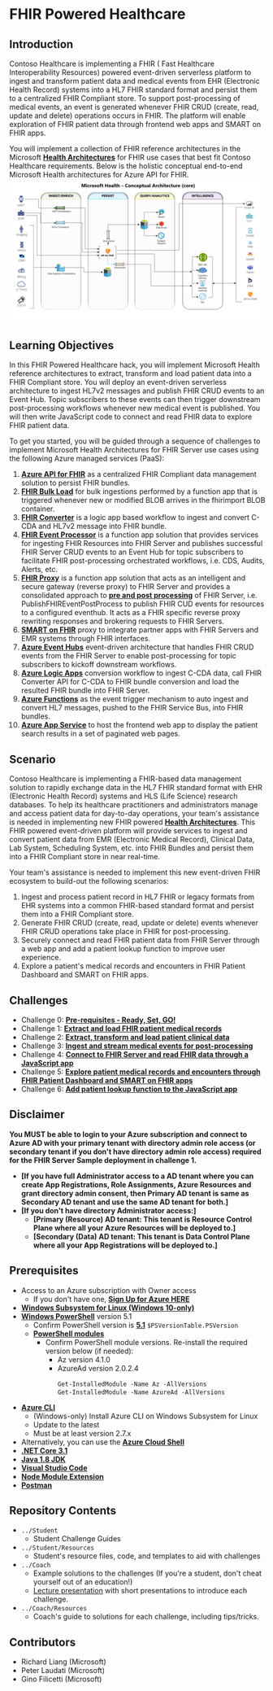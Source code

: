# FHIR Powered Healthcare
## Introduction
Contoso Healthcare is implementing a FHIR ( Fast Healthcare Interoperability Resources) powered event-driven serverless platform to ingest and transform patient data and medical events from EHR (Electronic Health Record) systems into a HL7 FHIR standard format and persist them to a centralized FHIR Compliant store.  To support post-processing of medical events, an event is generated whenever FHIR CRUD (create, read, update and delete) operations occurs in FHIR.  The platform will enable exploration of FHIR patient data through frontend web apps and SMART on FHIR apps.

You will implement a collection of FHIR reference architectures in the Microsoft **[Health Architectures](https://github.com/rsliang/health-architectures)** for FHIR use cases that best fit Contoso Healthcare requirements. Below is the holistic conceptual end-to-end Microsoft Health architectures for Azure API for FHIR.
![Health Architecture](./images/HealthArchitecture.png)

## Learning Objectives
In this FHIR Powered Healthcare hack, you will implement Microsoft Health reference architectures to extract, transform and load patient data into a FHIR Compliant store.  You will deploy an event-driven serverless architecture to ingest HL7v2 messages and publish FHIR CRUD events to an Event Hub.  Topic subscribers to these events can then trigger downstream post-processing workflows whenever new medical event is published.  You will then write JavaScript code to connect and read FHIR data to explore FHIR patient data.

To get you started, you will be guided through a sequence of challenges to implement Microsoft Health Architectures for FHIR Server use cases using the following Azure managed services (PaaS):
1. **[Azure API for FHIR](https://docs.microsoft.com/en-us/azure/healthcare-apis/overview)** as a centralized FHIR Compliant data management solution to persist FHIR bundles.
2. **[FHIR Bulk Load](https://github.com/microsoft/fhir-server-samples)** for bulk ingestions performed by a function app that is triggered whenever new or modified BLOB arrives in the fhirimport BLOB container.
3. **[FHIR Converter](https://github.com/microsoft/FHIR-Converter)** is a logic app based workflow to ingest and convert C-CDA and HL7v2 message into FHIR bundle.
4. **[FHIR Event Processor](https://github.com/microsoft/health-architectures/tree/master/FHIR/FHIREventProcessor)** is a function app solution that provides services for ingesting FHIR Resources into FHIR Server and publishes successful FHIR Server CRUD events to an Event Hub for topic subscribers to facilitate FHIR post-processing orchestrated workflows, i.e. CDS, Audits, Alerts, etc.
5. **[FHIR Proxy](https://github.com/rsliang/health-architectures/tree/master/FHIR/FHIRProxy)** is a function app solution that acts as an intelligent and secure gateway (reverse proxy) to FHIR Server and provides a consolidated approach to **[pre and post processing](https://github.com/rsliang/health-architectures/tree/master/FHIR/FHIRProxy#pre-and-post-processing-support)** of FHIR Server, i.e. PublishFHIREventPostProcess to publish FHIR CUD events for resources to a configured eventhub.  It acts as a FHIR specific reverse proxy rewriting responses and brokering requests to FHIR Servers.
6. **[SMART on FHIR](https://docs.microsoft.com/en-us/azure/healthcare-apis/use-smart-on-fhir-proxy)** proxy to integrate partner apps with FHIR Servers and EMR systems through FHIR interfaces.
7. **[Azure Event Hubs](https://docs.microsoft.com/en-us/azure/event-hubs/event-hubs-about)** event-driven architecture that handles FHIR CRUD events from the FHIR Server to enable post-processing for topic subscribers to kickoff downstream workflows.
8. **[Azure Logic Apps](https://docs.microsoft.com/en-us/azure/logic-apps/logic-apps-overview)** conversion workflow to ingest C-CDA data, call FHIR Converter API for C-CDA to FHIR bundle conversion and load the resulted FHIR bundle into FHIR Server.
9. **[Azure Functions](https://docs.microsoft.com/en-us/azure/azure-functions/functions-overview)** as the event trigger mechanism to auto ingest and convert HL7 messages, pushed to the FHIR Service Bus, into FHIR bundles.
10. **[Azure App Service](https://docs.microsoft.com/en-us/azure/app-service/overview)** to host the frontend web app to display the patient search results in a set of paginated web pages.

## Scenario
Contoso Healthcare is implementing a FHIR-based data management solution to rapidly exchange data in the HL7 FHIR standard format with EHR (Electronic Health Record) systems and HLS (Life Science) research databases.  To help its healthcare practitioners and administrators manage and access patient data for day-to-day operations, your team's assistance is needed in implementing new FHIR powered **[Health Architectures](https://github.com/rsliang/health-architectures)**.  This FHIR powered event-driven platform will provide services to ingest and convert patient data from EMR (Electronic Medical Record), Clinical Data, Lab System, Scheduling System, etc. into FHIR Bundles and persist them into a FHIR Compliant store in near real-time.

Your team's assistance is needed to implement this new event-driven FHIR ecosystem to build-out the following scenarios:
1. Ingest and process patient record in HL7 FHIR or legacy formats from EHR systems into a common FHIR-based standard format and persist them into a FHIR Compliant store.
2. Generate FHIR CRUD (create, read, update or delete) events whenever FHIR CRUD operations take place in FHIR for post-processing.
3. Securely connect and read FHIR patient data from FHIR Server through a web app and add a patient lookup function to improve user experience.
4. Explore a patient's medical records and encounters in FHIR Patient Dashboard and SMART on FHIR apps.

## Challenges
- Challenge 0: **[Pre-requisites - Ready, Set, GO!](Student/Challenge00.md)**
- Challenge 1: **[Extract and load FHIR patient medical records](Student/Challenge01.md)**
- Challenge 2: **[Extract, transform and load patient clinical data](Student/Challenge02.md)**
- Challenge 3: **[Ingest and stream medical events for post-processing](Student/Challenge03.md)**
- Challenge 4: **[Connect to FHIR Server and read FHIR data through a JavaScript app](Student/Challenge04.md)**
- Challenge 5: **[Explore patient medical records and encounters through FHIR Patient Dashboard and SMART on FHIR apps](Student/Challenge05.md)**
- Challenge 6: **[Add patient lookup function to the JavaScript app](Student/Challenge06.md)**

## Disclaimer
**You MUST be able to login to your Azure subscription and connect to Azure AD with your primary tenant with directory admin role access (or secondary tenant if you don't have directory admin role access) required for the FHIR Server Sample deployment in challenge 1.**
  - **[If you have full Administrator access to a AD tenant where you can create App Registrations, Role Assignments, Azure Resources and grant directory admin consent, then Primary AD tenant is same as Secondary AD tenant and use the same AD tenant for both.]**
  - **[If you don't have directory Administrator access:]**
      - **[Primary (Resource) AD tenant: This tenant is Resource Control Plane where all your Azure Resources will be deployed to.]**
      - **[Secondary (Data) AD tenant: This tenant is Data Control Plane where all your App Registrations will be deployed to.]**

## Prerequisites
- Access to an Azure subscription with Owner access
   - If you don't have one, **[Sign Up for Azure HERE](https://azure.microsoft.com/en-us/free/)**
- **[Windows Subsystem for Linux (Windows 10-only)](https://docs.microsoft.com/en-us/windows/wsl/install-win10)**
- **[Windows PowerShell](https://docs.microsoft.com/en-us/powershell/scripting/install/installing-powershell?view=powershell-7)** version 5.1
  - Confirm PowerShell version is **[5.1](https://www.microsoft.com/en-us/download/details.aspx?id=54616)** `$PSVersionTable.PSVersion`
  - **[PowerShell modules](https://docs.microsoft.com/en-us/powershell/module/microsoft.powershell.core/about/about_modules?view=powershell-7)**
    - Confirm PowerShell module versions.  Re-install the required version below (if needed):
      - Az version 4.1.0 
      - AzureAd version 2.0.2.4
        ```
        Get-InstalledModule -Name Az -AllVersions
        Get-InstalledModule -Name AzureAd -AllVersions
        ```
- **[Azure CLI](https://docs.microsoft.com/en-us/cli/azure/install-azure-cli)**
   - (Windows-only) Install Azure CLI on Windows Subsystem for Linux
   - Update to the latest
   - Must be at least version 2.7.x
- Alternatively, you can use the **[Azure Cloud Shell](https://shell.azure.com/)**
- **[.NET Core 3.1](https://dotnet.microsoft.com/download/dotnet-core/3.1)**
- **[Java 1.8 JDK](https://www.oracle.com/java/technologies/javase/javase-jdk8-downloads.html)**
- **[Visual Studio Code](https://code.visualstudio.com/)**
- **[Node Module Extension](https://code.visualstudio.com/docs/nodejs/extensions)**
- **[Postman](https://www.getpostman.com)**

## Repository Contents
- `../Student`
  - Student Challenge Guides
- `../Student/Resources`
  - Student's resource files, code, and templates to aid with challenges
- `../Coach`
   - Example solutions to the challenges (If you're a student, don't cheat yourself out of an education!)
   - [Lecture presentation](Coach/Lectures.pptx) with short presentations to introduce each challenge.
- `../Coach/Resources`
  - Coach's guide to solutions for each challenge, including tips/tricks.

## Contributors
- Richard Liang (Microsoft)
- Peter Laudati (Microsoft)
- Gino Filicetti (Microsoft)


